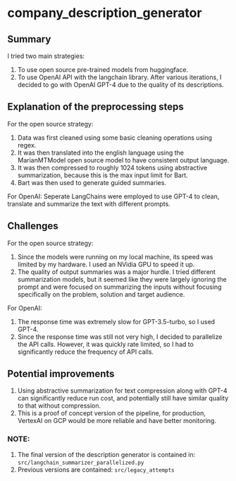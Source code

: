 # company_description_generator


## Summary
I tried two main strategies:
  1. To use open source pre-trained models from huggingface.
  2. To use OpenAI API with the langchain library.
After various iterations, I decided to go with OpenAI GPT-4 due to the quality of its descriptions.

## Explanation of the preprocessing steps
For the open source strategy:
 1. Data was first cleaned using some basic cleaning operations using regex.
 2. It was then translated into the english language using the MarianMTModel open source model to have consistent output language.
 3. It was then compressed to roughly 1024 tokens using abstractive summarization, because this is the max input limit for Bart.
 4. Bart was then used to generate guided summaries.

For OpenAI:
 Seperate LangChains were employed to use GPT-4 to clean, translate and summarize the text with different prompts.

## Challenges
For the open source strategy:
  1. Since the models were running on my local machine, its speed was limited by my hardware. I used an NVidia GPU to speed it up.
  2. The quality of output summaries was a major hurdle. I tried different summarization models, but it seemed like they were largely ignoring the prompt and were focused on summarizing the inputs without focusing specifically on the problem, solution and target audience.

For OpenAI:
  1. The response time was extremely slow for GPT-3.5-turbo, so I used GPT-4.
  2. Since the response time was still not very high, I decided to parallelize the API calls. However, it was quickly rate limited, so I had to significantly reduce the frequency of API calls.

## Potential improvements
  1. Using abstractive summarization for text compression along with GPT-4 can significantly reduce run cost, and potentially still have similar quality to that without compression.
  2. This is a proof of concept version of the pipeline, for production, VertexAI on GCP would be more reliable and have better monitoring.


### NOTE:
1. The final version of the description generator is contained in: `src/langchain_summarizer_parallelized.py`
2. Previous versions are contained: `src/legacy_attempts`
